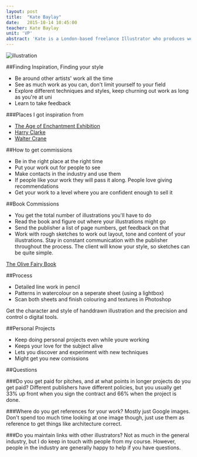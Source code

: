 ```yaml
---
layout: post
title:  "Kate Baylay"
date:   2015-10-14 10:45:00
teacher: Kate Baylay
unit: 'VP'
abstract: 'Kate is a London-based freelance Illustrator who produces work for books, magazines, advertising and fashion.'
---
```


![illustration](https://s-media-cache-ak0.pinimg.com/736x/72/46/e9/7246e9538084102cace2ac04f941e0db.jpg)

##Finding Inspiration, Finding your style
- Be around other artists' work all the time
- See as much work as you can, don't limit yourself to your field
- Explore different techniques and styles, keep churning out work as long as you're at uni
- Learn to take feedback

###Places I got inspiration from
- [The Age of Enchantment Exhibition](http://www.telegraph.co.uk/culture/donotmigrate/3669550/The-Age-of-Enchantment-dark-delights.html)
- [Harry Clarke](https://en.wikipedia.org/wiki/Harry_Clarke)
- [Walter Crane](https://en.wikipedia.org/wiki/Walter_Crane)

##How to get commissions
- Be in the right place at the right time
- Put your work out for people to see
- Make contacts in the industry and use them
- If people like your work they will pass it along. People love giving recommendations
- Get your work to a level where you are confident enough to sell it

##Book Commissions
- You get the total number of illustrations you'll have to do
- Read the book and figure out where your illustrations might go
- Send the publisher a list of page numbers, get feedback on that
- Work with rough sketches to work out layout, tone and content of your illustrations. Stay in constant communication with the publisher throughout the process. The client will know your style, so sketches can be quite simple.

[The Olive Fairy Book](http://www.foliosociety.com/book/OFB/olive-fairy-book)

##Process

- Detailed line work in pencil
- Patterns in watercolour on a seperate sheet (using a lightbox)
- Scan both sheets and finish colouring and textures in Photoshop

Get the character and style of handdrawn illustration and the precision and control o digital tools.

##Personal Projects
- Keep doing personal projects even while youre working
- Keeps your love for the subject alive
- Lets you discover and experiment with new techniques
- Might get you new comissions

##Questions

###Do you get paid for pitches, and at what points in longer projects do you get paid?
Different publishers have different policies, but you usually get 33% up front when you sign the contract and 66% when the project is done.

###Where do you get references for your work?
Mostly just Google images. Don't spend too much time looking at one image though, just use them as reference to get things like architecture correct.

###Do you maintain links with other illustrators?
Not as much in the general industry, but I do keep in touch with people from my course. However, people in the industry are generally happy to help if you have questions.
